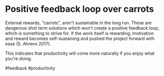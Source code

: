 # Positive feedback loop over carrots

External rewards, "carrots", aren't sustainable in the long run. These are dangerous shot term solutions which won't create a positive feedback loop, which is something to strive for. If the work itself is rewarding, motivation and reward becomes self-sustaining and pushed the project forward with ease (S. Ahrens 2017).

This indicates that productivity will come more naturally if you enjoy what you're doing.

#feedback #productivity